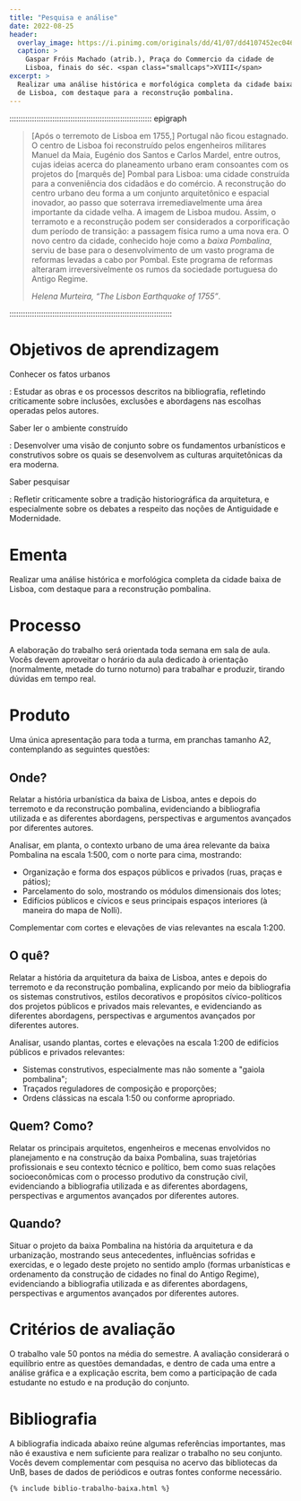 ```yaml
---
title: "Pesquisa e análise"
date: 2022-08-25
header:
  overlay_image: https://i.pinimg.com/originals/dd/41/07/dd4107452ec0466683d8479a426c7b11.jpg
  caption: >
    Gaspar Fróis Machado (atrib.), Praça do Commercio da cidade de
    Lisboa, finais do séc. <span class="smallcaps">XVIII</span>
excerpt: >
  Realizar uma análise histórica e morfológica completa da cidade baixa
  de Lisboa, com destaque para a reconstrução pombalina.
---
```


::::::::::::::::::::::::::::::::::::::::::::::::::::::::::::::: epigraph
> [Após o terremoto de Lisboa em 1755,] Portugal não ficou estagnado. O
> centro de Lisboa foi reconstruído pelos engenheiros militares Manuel
> da Maia, Eugénio dos Santos e Carlos Mardel, entre outros, cujas
> ideias acerca do planeamento urbano eram consoantes com os projetos do
> [marquês de] Pombal para Lisboa: uma cidade construída para a
> conveniência dos cidadãos e do comércio. A reconstrução do centro
> urbano deu forma a um conjunto arquitetônico e espacial inovador, ao
> passo que soterrava irremediavelmente uma área importante da cidade
> velha. A imagem de Lisboa mudou. Assim, o terramoto e a reconstrução
> podem ser considerados a corporificação dum período de transição: a
> passagem física rumo a uma nova era. O novo centro da cidade,
> conhecido hoje como a *baixa Pombalina*, serviu de base para o
> desenvolvimento de um vasto programa de reformas levadas a cabo por
> Pombal. Este programa de reformas alteraram irreversivelmente os rumos
> da sociedade portuguesa do Antigo Regime.
>
> <footer><cite>Helena Murteira, “The Lisbon Earthquake of
> 1755”</cite>.</footer>
::::::::::::::::::::::::::::::::::::::::::::::::::::::::::::::::::::::::

# Objetivos de aprendizagem #

Conhecer os fatos urbanos

: Estudar as obras e os processos descritos na bibliografia,
  refletindo criticamente sobre inclusões, exclusões e abordagens
  nas escolhas operadas pelos autores.

Saber ler o ambiente construído

: Desenvolver uma visão de conjunto sobre os fundamentos
  urbanísticos e construtivos sobre os quais se desenvolvem as
  culturas arquitetônicas da era moderna.

Saber pesquisar

: Refletir criticamente sobre a tradição historiográfica da arquitetura,
  e especialmente sobre os debates a respeito das noções de Antiguidade
  e Modernidade.

# Ementa #

Realizar uma análise histórica e morfológica completa da cidade baixa de
Lisboa, com destaque para a reconstrução pombalina.

# Processo #

A elaboração do trabalho será orientada toda semana em sala de aula.
Vocês devem aproveitar o horário da aula dedicado à orientação
(normalmente, metade do turno noturno) para trabalhar e produzir,
tirando dúvidas em tempo real.

# Produto #

Uma única apresentação para toda a turma, em pranchas tamanho <span
class="smallcaps">A2</span>, contemplando as seguintes questões:

## Onde? ##

Relatar a história urbanística da baixa de Lisboa, antes e depois do
terremoto e da reconstrução pombalina, evidenciando a bibliografia
utilizada e as diferentes abordagens, perspectivas e argumentos
avançados por diferentes autores.

Analisar, em planta, o contexto urbano de uma área relevante da baixa
Pombalina na escala 1:500, com o norte para cima, mostrando:

- Organização e forma dos espaços públicos e privados (ruas, praças e
  pátios);
- Parcelamento do solo, mostrando os módulos dimensionais dos lotes;
- Edifícios públicos e cívicos e seus principais espaços interiores (à
  maneira do mapa de Nolli).

Complementar com cortes e elevações de vias relevantes na escala 1:200.

## O quê? ##

Relatar a história da arquitetura da baixa de Lisboa, antes e depois do
terremoto e da reconstrução pombalina, explicando por meio da
bibliografia os sistemas construtivos, estilos decorativos e propósitos
cívico-políticos dos projetos públicos e privados mais relevantes, e
evidenciando as diferentes abordagens, perspectivas e argumentos
avançados por diferentes autores.

Analisar, usando plantas, cortes e elevações na escala 1:200 de
edifícios públicos e privados relevantes:

- Sistemas construtivos, especialmente mas não somente a "gaiola
  pombalina";
- Traçados reguladores de composição e proporções;
- Ordens clássicas na escala 1:50 ou conforme apropriado.

## Quem? Como? ##

Relatar os principais arquitetos, engenheiros e mecenas envolvidos no
planejamento e na construção da baixa Pombalina, suas trajetórias
profissionais e seu contexto técnico e político, bem como suas relações
socioeconômicas com o processo produtivo da construção civil,
evidenciando a bibliografia utilizada e as diferentes abordagens,
perspectivas e argumentos avançados por diferentes autores.

## Quando? ##

Situar o projeto da baixa Pombalina na história da arquitetura e da
urbanização, mostrando seus antecedentes, influências sofridas e
exercidas, e o legado deste projeto no sentido amplo (formas
urbanísticas e ordenamento da construção de cidades no final do Antigo
Regime), evidenciando a bibliografia utilizada e as diferentes
abordagens, perspectivas e argumentos avançados por diferentes autores.

# Critérios de avaliação #

O trabalho vale 50 pontos na média do semestre. A avaliação considerará
o equilíbrio entre as questões demandadas, e dentro de cada uma entre a
análise gráfica e a explicação escrita, bem como a participação de cada
estudante no estudo e na produção do conjunto.

# Bibliografia #

A bibliografia indicada abaixo reúne algumas referências importantes,
mas não é exaustiva e nem suficiente para realizar o trabalho no seu
conjunto. Vocês devem complementar com pesquisa no acervo das
bibliotecas da UnB, bases de dados de periódicos e outras fontes
conforme necessário.

```{=html}
{% include biblio-trabalho-baixa.html %}
```

